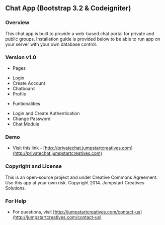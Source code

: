## Chat App (Bootstrap 3.2 & Codeigniter)

### Overview

This chat app is built to provide a web-based chat portal for private and public groups. Installation guide is provided below to be able to run app on your server with your own database control.

### Version v1.0

- Pages
* Login
* Create Account
* Chatboard
* Profile
- Funtionalities
* Login and Create Authentication
* Change Password 
* Chat Module

### Demo

* Visit this link - [http://privatechat.jumpstartcreatives.com](http://privatechat.jumpstartcreatives.com)

### Copyright and License

This is an open-source project and under Creative Commons Agreement. Use this app at your own risk. Copyright 2014. Jumpstart Creatives Solutions.

### For Help

* For questions, visit [http://jumpstartcreatives.com/contact-us](http://jumpstartcreatives.com/contact-us)